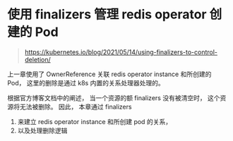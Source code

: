 # 使用 finalizers 管理 redis operator 创建的 Pod

> https://kubernetes.io/blog/2021/05/14/using-finalizers-to-control-deletion/

上一章使用了 OwnerReference 关联 redis operator instance 和所创建的 Pod， 这里的删除是通过 k8s 内置的关系处理器处理的。

根据官方博客文档中的阐述， 当一个资源的额 finalizers 没有被清空时， 这个资源将无法被删除。 因此， 本章通过 finalizers 

1. 来建立 redis operator instance 和所创建 pod 的关系，
2. 以及处理删除逻辑

